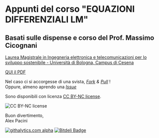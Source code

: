 # Appunti del corso "EQUAZIONI DIFFERENZIALI LM"
## Basati sulle dispense e corso del Prof. Massimo Cicognani

[Laurea Magistrale in Ingegneria elettronica e telecomunicazioni per lo sviluppo sostenibile - Università di Bologna, Campus di Cesena](http://goo.gl/WwgFO1)

[QUI il PDF](http://alexpacini.github.io/EqDiff_LM/Eq_diff_LS.pdf)

Nel caso ci si accorgesse di una svista, [_Fork_](https://help.github.com/articles/fork-a-repo) _&_ [_Pull_](https://help.github.com/articles/using-pull-requests) !  
Oppure, almeno aprendo una [_Issue_](https://github.com/alexpacini/EqDiff_LM/issues)

Sono disponibili con licenza [CC BY-NC license](https://creativecommons.org/licenses/by-nc/3.0/).

![CC BY-NC license](http://i.creativecommons.org/l/by-nc/3.0/88x31.png)

Buon divertimento,  
Alex Pacini

[![githalytics.com alpha](https://d2weczhvl823v0.cloudfront.net/alexpacini/eqdiff_lm/trend.png "githalytics.com")](http://githalytics.com/alexpacini/EqDiff_LM)
[![Bitdeli Badge](https://d2weczhvl823v0.cloudfront.net/alexpacini/eqdiff_lm/trend.png)](https://bitdeli.com/free "Bitdeli Badge")

